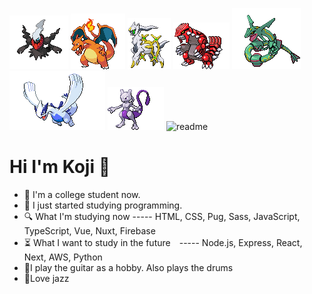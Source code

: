 ![darkrai](https://raw.githubusercontent.com/PokeAPI/sprites/master/sprites/pokemon/versions/generation-v/black-white/animated/491.gif)
![darkrai](https://raw.githubusercontent.com/PokeAPI/sprites/master/sprites/pokemon/versions/generation-v/black-white/animated/6.gif)
![darkrai](https://raw.githubusercontent.com/PokeAPI/sprites/master/sprites/pokemon/versions/generation-v/black-white/animated/493.gif)
![darkrai](https://raw.githubusercontent.com/PokeAPI/sprites/master/sprites/pokemon/versions/generation-v/black-white/animated/383.gif)
![darkrai](https://raw.githubusercontent.com/PokeAPI/sprites/master/sprites/pokemon/versions/generation-v/black-white/animated/384.gif)
![darkrai](https://raw.githubusercontent.com/PokeAPI/sprites/master/sprites/pokemon/versions/generation-v/black-white/animated/249.gif)
![darkrai](https://raw.githubusercontent.com/PokeAPI/sprites/master/sprites/pokemon/versions/generation-v/black-white/animated/150.gif)
![readme](https://user-images.githubusercontent.com/71201308/99968993-3844fe00-2ddd-11eb-90c0-972f25ad58ce.png)
# Hi I'm Koji :wave:
-  :pencil: I'm a college student now.
-  :muscle: I just started studying programming.
-  :mag: What I'm studying now ----- HTML, CSS, Pug, Sass, JavaScript, TypeScript, Vue, Nuxt, Firebase
- :hourglass_flowing_sand: What I want to study in the future　----- Node.js, Express, React, Next, AWS, Python
- :guitar:I play the guitar as a hobby. Also plays the drums
-  :saxophone:Love jazz
